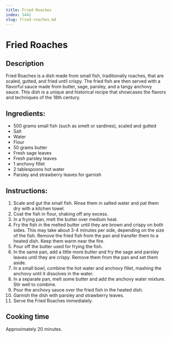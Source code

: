 ```yaml
---
title: Fried Roaches
index: 1442
slug: fried-roaches.md
---
```


# Fried Roaches

## Description
Fried Roaches is a dish made from small fish, traditionally roaches, that are scaled, gutted, and fried until crispy. The fried fish are then served with a flavorful sauce made from butter, sage, parsley, and a tangy anchovy sauce. This dish is a unique and historical recipe that showcases the flavors and techniques of the 18th century.

## Ingredients:
- 500 grams small fish (such as smelt or sardines), scaled and gutted
- Salt
- Water
- Flour
- 50 grams butter
- Fresh sage leaves
- Fresh parsley leaves
- 1 anchovy fillet
- 2 tablespoons hot water
- Parsley and strawberry leaves for garnish

## Instructions:
1. Scale and gut the small fish. Rinse them in salted water and pat them dry with a kitchen towel.
2. Coat the fish in flour, shaking off any excess.
3. In a frying pan, melt the butter over medium heat.
4. Fry the fish in the melted butter until they are brown and crispy on both sides. This may take about 3-4 minutes per side, depending on the size of the fish. Remove the fried fish from the pan and transfer them to a heated dish. Keep them warm near the fire.
5. Pour off the butter used for frying the fish.
6. In the same pan, add a little more butter and fry the sage and parsley leaves until they are crispy. Remove them from the pan and set them aside.
7. In a small bowl, combine the hot water and anchovy fillet, mashing the anchovy until it dissolves in the water.
8. In a separate pan, melt some butter and add the anchovy water mixture. Stir well to combine.
9. Pour the anchovy sauce over the fried fish in the heated dish.
10. Garnish the dish with parsley and strawberry leaves.
11. Serve the Fried Roaches immediately.

## Cooking time
Approximately 20 minutes.
